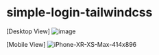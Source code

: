 # simple-login-tailwindcss

[Desktop View]
![image](https://user-images.githubusercontent.com/67999065/233769026-65845cd5-8aa9-40b9-8074-3c3945649f8a.png)





[Mobile View]
![iPhone-XR-XS-Max-414x896](https://user-images.githubusercontent.com/67999065/233769229-ceaf9aee-7037-46d4-a145-4dd4ad3eb435.png)

